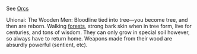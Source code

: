 See [Orcs](Orcs)

Uhionai: The Wooden Men: Bloodline tied into tree—you become tree, and then are reborn. Walking [forests](Forests), strong bark skin when in tree form, live for centuries, and tons of wisdom. They can only grow in special soil however, so always have to return home. Weapons made from their wood are absurdly powerful (sentient, etc). 
